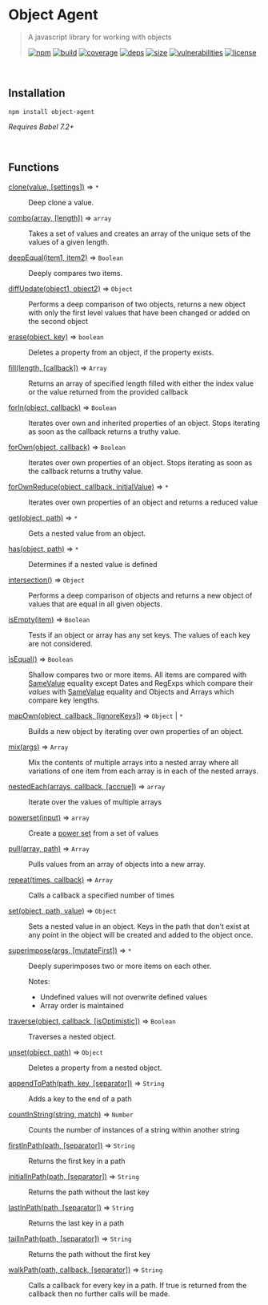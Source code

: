 # Object Agent

> A javascript library for working with objects
>
> [![npm][npm]][npm-url]
[![build][build]][build-url]
[![coverage][coverage]][coverage-url]
[![deps][deps]][deps-url]
[![size][size]][size-url]
[![vulnerabilities][vulnerabilities]][vulnerabilities-url]
[![license][license]][license-url]

<br><a name="Installation"></a>

## Installation
```
npm install object-agent
```
_Requires Babel 7.2+_


<br>

## Functions

<dl>
<dt><a href="docs/clone.md">clone(value, [settings])</a> ⇒ <code>*</code></dt>
<dd><p>Deep clone a value.</p>
</dd>
<dt><a href="docs/combo.md">combo(array, [length])</a> ⇒ <code>array</code></dt>
<dd><p>Takes a set of values and creates an array of the unique sets of the values of a given length.</p>
</dd>
<dt><a href="docs/deepEqual.md">deepEqual(item1, item2)</a> ⇒ <code>Boolean</code></dt>
<dd><p>Deeply compares two items.</p>
</dd>
<dt><a href="docs/diffUpdate.md">diffUpdate(object1, object2)</a> ⇒ <code>Object</code></dt>
<dd><p>Performs a deep comparison of two objects, returns a new object with only the first level values that have been changed or added on the second object</p>
</dd>
<dt><a href="docs/erase.md">erase(object, key)</a> ⇒ <code>boolean</code></dt>
<dd><p>Deletes a property from an object, if the property exists.</p>
</dd>
<dt><a href="docs/fill.md">fill(length, [callback])</a> ⇒ <code>Array</code></dt>
<dd><p>Returns an array of specified length filled with either the index value or the value returned from the provided callback</p>
</dd>
<dt><a href="docs/forIn.md">forIn(object, callback)</a> ⇒ <code>Boolean</code></dt>
<dd><p>Iterates over own and inherited properties of an object. Stops iterating as soon as the callback returns a truthy value.</p>
</dd>
<dt><a href="docs/forOwn.md">forOwn(object, callback)</a> ⇒ <code>Boolean</code></dt>
<dd><p>Iterates over own properties of an object. Stops iterating as soon as the callback returns a truthy value.</p>
</dd>
<dt><a href="docs/forOwnReduce.md">forOwnReduce(object, callback, initialValue)</a> ⇒ <code>*</code></dt>
<dd><p>Iterates over own properties of an object and returns a reduced value</p>
</dd>
<dt><a href="docs/get.md">get(object, path)</a> ⇒ <code>*</code></dt>
<dd><p>Gets a nested value from an object.</p>
</dd>
<dt><a href="docs/has.md">has(object, path)</a> ⇒ <code>*</code></dt>
<dd><p>Determines if a nested value is defined</p>
</dd>
<dt><a href="docs/intersection.md">intersection()</a> ⇒ <code>Object</code></dt>
<dd><p>Performs a deep comparison of objects and returns a new object of values that are equal in all given objects.</p>
</dd>
<dt><a href="docs/isEmpty.md">isEmpty(item)</a> ⇒ <code>Boolean</code></dt>
<dd><p>Tests if an object or array has any set keys. The values of each key are not considered.</p>
</dd>
<dt><a href="docs/isEqual.md">isEqual()</a> ⇒ <code>Boolean</code></dt>
<dd><p>Shallow compares two or more items. All items are compared with <a href="https://developer.mozilla.org/en-US/docs/Web/JavaScript/Equality_comparisons_and_sameness#Same-value_equality">SameValue</a> equality except Dates and RegExps which compare their <em>values</em> with <a href="https://developer.mozilla.org/en-US/docs/Web/JavaScript/Equality_comparisons_and_sameness#Same-value_equality">SameValue</a> equality and Objects and Arrays which compare key lengths.</p>
</dd>
<dt><a href="docs/mapOwn.md">mapOwn(object, callback, [ignoreKeys])</a> ⇒ <code>Object</code> | <code>*</code></dt>
<dd><p>Builds a new object by iterating over own properties of an object.</p>
</dd>
<dt><a href="docs/mix.md">mix(args)</a> ⇒ <code>Array</code></dt>
<dd><p>Mix the contents of multiple arrays into a nested array where all variations of one item from each array is in each of the nested arrays.</p>
</dd>
<dt><a href="docs/nestedEach.md">nestedEach(arrays, callback, [accrue])</a> ⇒ <code>array</code></dt>
<dd><p>Iterate over the values of multiple arrays</p>
</dd>
<dt><a href="docs/powerset.md">powerset(input)</a> ⇒ <code>array</code></dt>
<dd><p>Create a <a href="https://en.wikipedia.org/wiki/Power_set">power set</a> from a set of values</p>
</dd>
<dt><a href="docs/pull.md">pull(array, path)</a> ⇒ <code>Array</code></dt>
<dd><p>Pulls values from an array of objects into a new array.</p>
</dd>
<dt><a href="docs/repeat.md">repeat(times, callback)</a> ⇒ <code>Array</code></dt>
<dd><p>Calls a callback a specified number of times</p>
</dd>
<dt><a href="docs/set.md">set(object, path, value)</a> ⇒ <code>Object</code></dt>
<dd><p>Sets a nested value in an object. Keys in the path that don&#39;t exist at any point in the object will be created and added to the object once.</p>
</dd>
<dt><a href="docs/superimpose.md">superimpose(args, [mutateFirst])</a> ⇒ <code>*</code></dt>
<dd><p>Deeply superimposes two or more items on each other.</p>
<p>Notes:</p>
<ul>
<li>Undefined values will not overwrite defined values</li>
<li>Array order is maintained</li>
</ul>
</dd>
<dt><a href="docs/traverse.md">traverse(object, callback, [isOptimistic])</a> ⇒ <code>Boolean</code></dt>
<dd><p>Traverses a nested object.</p>
</dd>
<dt><a href="docs/unset.md">unset(object, path)</a> ⇒ <code>Object</code></dt>
<dd><p>Deletes a property from a nested object.</p>
</dd>
<dt><a href="docs/appendToPath.md">appendToPath(path, key, [separator])</a> ⇒ <code>String</code></dt>
<dd><p>Adds a key to the end of a path</p>
</dd>
<dt><a href="docs/countInString.md">countInString(string, match)</a> ⇒ <code>Number</code></dt>
<dd><p>Counts the number of instances of a string within another string</p>
</dd>
<dt><a href="docs/firstInPath.md">firstInPath(path, [separator])</a> ⇒ <code>String</code></dt>
<dd><p>Returns the first key in a path</p>
</dd>
<dt><a href="docs/initialInPath.md">initialInPath(path, [separator])</a> ⇒ <code>String</code></dt>
<dd><p>Returns the path without the last key</p>
</dd>
<dt><a href="docs/lastInPath.md">lastInPath(path, [separator])</a> ⇒ <code>String</code></dt>
<dd><p>Returns the last key in a path</p>
</dd>
<dt><a href="docs/tailInPath.md">tailInPath(path, [separator])</a> ⇒ <code>String</code></dt>
<dd><p>Returns the path without the first key</p>
</dd>
<dt><a href="docs/walkPath.md">walkPath(path, callback, [separator])</a> ⇒ <code>String</code></dt>
<dd><p>Calls a callback for every key in a path. If true is returned from the callback then no further calls will be made.</p>
</dd>
</dl>

[npm]: https://img.shields.io/npm/v/object-agent.svg
[npm-url]: https://npmjs.com/package/object-agent
[build]: https://travis-ci.org/DarrenPaulWright/object-agent.svg?branch&#x3D;master
[build-url]: https://travis-ci.org/DarrenPaulWright/object-agent
[coverage]: https://coveralls.io/repos/github/DarrenPaulWright/object-agent/badge.svg?branch&#x3D;master
[coverage-url]: https://coveralls.io/github/DarrenPaulWright/object-agent?branch&#x3D;master
[deps]: https://david-dm.org/darrenpaulwright/object-agent.svg
[deps-url]: https://david-dm.org/darrenpaulwright/object-agent
[size]: https://packagephobia.now.sh/badge?p&#x3D;object-agent
[size-url]: https://packagephobia.now.sh/result?p&#x3D;object-agent
[vulnerabilities]: https://snyk.io/test/github/DarrenPaulWright/object-agent/badge.svg?targetFile&#x3D;package.json
[vulnerabilities-url]: https://snyk.io/test/github/DarrenPaulWright/object-agent?targetFile&#x3D;package.json
[license]: https://img.shields.io/github/license/DarrenPaulWright/object-agent.svg
[license-url]: https://npmjs.com/package/object-agent/LICENSE.md
